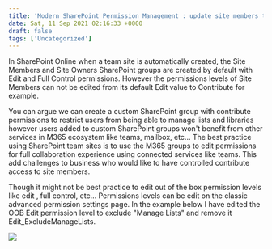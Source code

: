 ```yaml
---
title: 'Modern SharePoint Permission Management : update site members to contribute'
date: Sat, 11 Sep 2021 02:16:33 +0000
draft: false
tags: ['Uncategorized']
---
```


In SharePoint Online when a team site is automatically created, the Site Members and Site Owners SharePoint groups are created by default with Edit and Full Control permissions. However the permissions levels of Site Members can not be edited from its default Edit value to Contribute for example.

You can argue we can create a custom SharePoint group with contribute permissions to restrict users from being able to manage lists and libraries however users added to custom SharePoint groups won't benefit from other services in M365 ecosystem like teams, mailbox, etc... The best practice using SharePoint team sites is to use the M365 groups to edit permissions for full collaboration experience using connected services like teams. This add challenges to business who would like to have controlled contribute access to site members.

Though it might not be best practice to edit out of the box permission levels like edit , full control, etc... Permissions levels can be edit on the classic advanced permission settings page. In the example below I have edited the OOB Edit permission level to exclude "Manage Lists" and remove it Edit\_ExcludeManageLists.

[![](https://reshmeeauckloo.files.wordpress.com/2021/05/image.png?w=1024)](https://reshmeeauckloo.files.wordpress.com/2021/05/image.png)